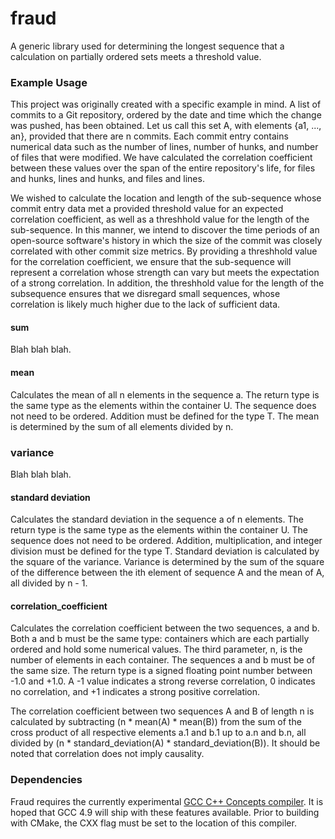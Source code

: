 fraud
=====

A generic library used for determining the longest sequence that a calculation
on partially ordered sets meets a threshold value.


### Example Usage

This project was originally created with a specific example in mind. A list of
commits to a Git repository, ordered by the date and time which the change was
pushed, has been obtained. Let us call this set A, with elements {a1, ..., an},
provided that there are n commits. Each commit entry contains numerical data
such as the number of lines, number of hunks, and number of files that were
modified. We have calculated the correlation coefficient between these values
over the span of the entire repository's life, for files and hunks, lines and
hunks, and files and lines.

We wished to calculate the location and length of the sub-sequence whose
commit entry data met a provided threshold value for an expected correlation
coefficient, as well as a threshhold value for the length of the sub-sequence.
In this manner, we intend to discover the time periods of an open-source
software's history in which the size of the commit was closely correlated with
other commit size metrics. By providing a threshhold value for the correlation
coefficient, we ensure that the sub-sequence will represent a correlation
whose strength can vary but meets the expectation of a strong correlation. In
addition, the threshhold value for the length of the subsequence ensures that we
disregard small sequences, whose correlation is likely much higher due to the
lack of sufficient data.


#### sum

Blah blah blah.


#### mean

Calculates the mean of all n elements in the sequence a. The return type is the
same type as the elements within the container U. The sequence does not need
to be ordered. Addition must be defined for the type T. The mean is determined
by the sum of all elements divided by n.


### variance

Blah blah blah.


#### standard deviation

Calculates the standard deviation in the sequence a of n elements. The return
type is the same type as the elements within the container U. The sequence does
not need to be ordered. Addition, multiplication, and integer division must be
defined for the type T. Standard deviation is calculated by the square of the
variance. Variance is determined by the sum of the square of the difference
between the ith element of sequence A and the mean of A, all divided by n - 1.


#### correlation_coefficient

Calculates the correlation coefficient between the two sequences, a and b. Both
a and b must be the same type: containers which are each partially ordered and
hold some numerical values. The third parameter, n, is the number of elements
in each container. The sequences a and b must be of the same size. The return
type is a signed floating point number between -1.0 and +1.0. A -1 value
indicates a strong reverse correlation, 0 indicates no correlation, and +1
indicates a strong positive correlation.

The correlation coefficient between two sequences A and B of length n is
calculated by subtracting (n * mean(A) * mean(B)) from the sum of the cross
product of all respective elements a.1 and b.1 up to a.n and b.n, all divided
by (n * standard_deviation(A) * standard_deviation(B)). It should be noted that
correlation does not imply causality.


### Dependencies

Fraud requires the currently experimental
<a href=http://concepts.axiomatics.org/w/index.php5/GCC-c%2B%2B-concepts>
GCC C++ Concepts compiler</a>. It is hoped that GCC 4.9 will ship with these
features available. Prior to building with CMake, the CXX flag must be set to
the location of this compiler.
